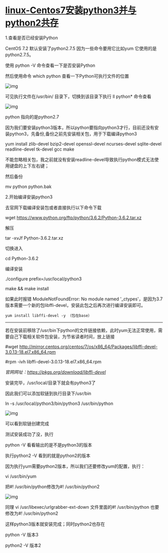 # [linux-Centos7安装python3并与python2共存](https://www.cnblogs.com/JahanGu/p/7452527.html)



1.查看是否已经安装Python

CentOS 7.2 默认安装了python2.7.5 因为一些命令要用它比如yum 它使用的是python2.7.5。

使用 python -V 命令查看一下是否安装Python

然后使用命令 which python 查看一下Python可执行文件的位置

![img](https://images2017.cnblogs.com/blog/1226698/201708/1226698-20170830120844358-1686107415.png)

可见执行文件在/usr/bin/ 目录下，切换到该目录下执行 ll python* 命令查看 

![img](https://images2017.cnblogs.com/blog/1226698/201708/1226698-20170830121355483-715442589.png)

python 指向的是python2.7

因为我们要安装python3版本，所以python要指向python3才行，目前还没有安装python3，先备份,备份之前先安装相关包，用于下载编译python3

yum install zlib-devel bzip2-devel openssl-devel ncurses-devel sqlite-devel readline-devel tk-devel gcc make

不能忽略相关包，我之前就没有安装readline-devel导致执行python模式无法使用键盘的上下左右键；

然后备份

mv python python.bak

2.开始编译安装python3

去官网下载编译安装包或者直接执行以下命令下载

wget https://www.python.org/ftp/python/3.6.2/Python-3.6.2.tar.xz

解压

tar -xvJf  Python-3.6.2.tar.xz

切换进入

cd Python-3.6.2

编译安装

./configure prefix=/usr/local/python3

make && make install



如果此时报错 ModuleNotFoundError: No module named '_ctypes'，是因为3.7版本需要一个新的包libffi-devel，安装此包之后再次进行编译安装即可。

    yum install libffi-devel -y （包在base）
---------------------
若在安装前移除了/usr/bin下python的文件链接依赖，此时yum无法正常使用，需要自己下载相关软件包安装，为节省读者时间，放上链接

#wget http://mirror.centos.org/centos/7/os/x86_64/Packages/libffi-devel-3.0.13-18.el7.x86_64.rpm

#rpm -ivh libffi-devel-3.0.13-18.el7.x86_64.rpm

*官网网址：https://pkgs.org/download/libffi-devel*



安装完毕，/usr/local/目录下就会有python3了

因此我们可以添加软链到执行目录下/usr/bin

ln -s /usr/local/python3/bin/python3 /usr/bin/python

![img](https://images2017.cnblogs.com/blog/1226698/201708/1226698-20170830123437999-1379416720.png)

可以看到软链创建完成

测试安装成功了没，执行

python -V  看看输出的是不是python3的版本

执行python2 -V  看到的就是python2的版本

因为执行yum需要python2版本，所以我们还要修改yum的配置，执行：

vi /usr/bin/yum

把#! /usr/bin/python修改为#! /usr/bin/python2

![img](https://images2017.cnblogs.com/blog/1226698/201708/1226698-20170830123843405-856911492.png)

 

同理 vi /usr/libexec/urlgrabber-ext-down 文件里面的#! /usr/bin/python 也要修改为#! /usr/bin/python2

 

这样python3版本就安装完成；同时python2也存在

python -V   版本3 

python2 -V 版本2